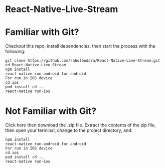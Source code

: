 # React-Native-Live-Stream

# Familiar with Git?
Checkout this repo, install dependencies, then start the process with the following:
```
git clone https://github.com/rahulbodara/React-Native-Live-Stream.git
cd React-Native-Live-Stream
npm install
react-native run-android for android
For run in IOS device
cd ios
pod install cd ..
react-native run-ios 
```
# Not Familiar with Git?
Click here then download the .zip file. Extract the contents of the zip file, then open your terminal, change to the project directory, and:
```
npm install
react-native run-android for android
For run in IOS device
cd ios
pod install cd ..
react-native run-ios 
```